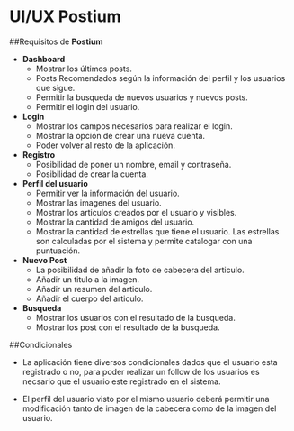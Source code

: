 # UI/UX Postium 

##Requisitos de **Postium**

 - **Dashboard**
 	- Mostrar los últimos posts.
 	- Posts Recomendados según la información del perfil y los usuarios que sigue.
 	- Permitir la busqueda de nuevos usuarios y nuevos posts.
 	- Permitir el login del usuario.
- **Login**
	- Mostrar los campos necesarios para realizar el login.
	- Mostrar la opción de crear una nueva cuenta.
	- Poder volver al resto de la aplicación.
- **Registro**
	- Posibilidad de poner un nombre, email y contraseña.
	- Posibilidad de crear la cuenta.
- **Perfil del usuario**
	- Permitir ver la información del usuario.
	- Mostrar las imagenes del usuario.
	- Mostrar los articulos creados por el usuario y visibles.
	- Mostrar la cantidad de amigos del usuario.
	- Mostrar la cantidad de estrellas que tiene el usuario. Las estrellas son calculadas por el sistema y permite catalogar con una puntuación.
- **Nuevo Post**
	- La posibilidad de añadir la foto de cabecera del articulo.
	- Añadir un titulo a la imagen.
	- Añadir un resumen del articulo.
	- Añadir el cuerpo del articulo.
- **Busqueda**
	- Mostrar los usuarios con el resultado de la busqueda.
	- Mostrar los post con el resultado de la busqueda. 

	
##Condicionales

- La aplicación tiene diversos condicionales dados que el usuario esta registrado o no, para poder realizar un follow de los usuarios es necsario que el usuario este registrado en el sistema. 

- El perfil del usuario visto por el mismo usuario deberá permitir una modificación tanto de imagen de la cabecera como de la imagen del usuario.


